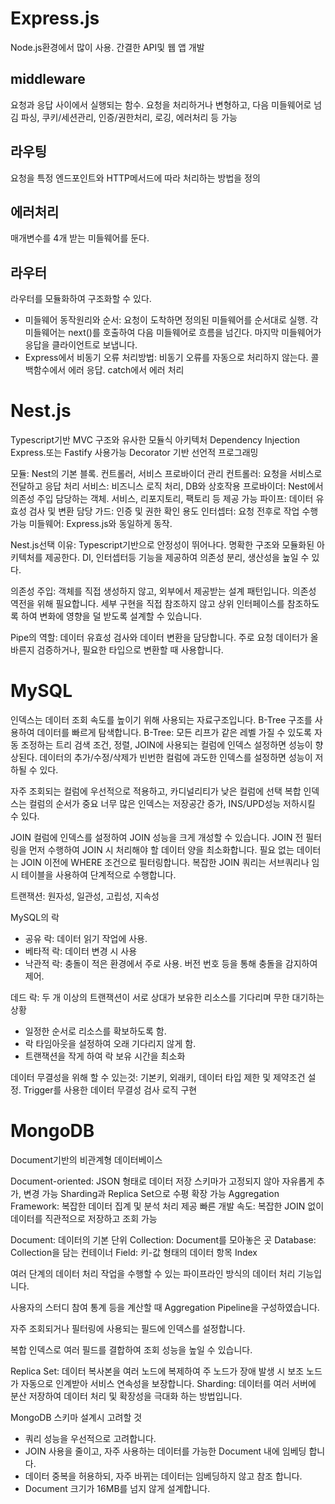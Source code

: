 # Express.js
Node.js환경에서 많이 사용.
간결한 API및 웹 앱 개발

## middleware
요청과 응답 사이에서 실행되는 함수.
요청을 처리하거나 변형하고, 다음 미들웨어로 넘김
파싱, 쿠키/세션관리, 인증/권한처리, 로깅, 에러처리 등 가능

## 라우팅
요청을 특정 엔드포인트와 HTTP메서드에 따라 처리하는 방법을 정의

## 에러처리
매개변수를 4개 받는 미들웨어를 둔다.

## 라우터
라우터를 모듈화하여 구조화할 수 있다.

- 미들웨어 동작원리와 순서: 요청이 도착하면 정의된 미들웨어를 순서대로 실행.
각 미들웨어는 next()를 호출하여 다음 미들웨어로 흐름을 넘긴다.
마지막 미들웨어가 응답을 클라이언트로 보냅니다.
- Express에서 비동기 오류 처리방법: 비동기 오류를 자동으로 처리하지 않는다. 콜백함수에서 에러 응답. catch에서 에러 처리


# Nest.js
Typescript기반
MVC 구조와 유사한 모듈식 아키텍처
Dependency Injection
Express.또는 Fastify 사용가능
Decorator 기반 선언적 프로그래밍

모듈: Nest의 기본 블록. 컨트롤러, 서비스 프로바이더 관리
컨트롤러: 요청을 서비스로 전달하고 응답 처리
서비스: 비즈니스 로직 처리, DB와 상호작용
프로바이더: Nest에서 의존성 주입 담당하는 객체. 서비스, 리포지토리, 팩토리 등 제공 가능
파이프: 데이터 유효성 검사 및 변환 담당
가드: 인증 및 권한 확인 용도
인터셉터: 요청 전후로 작업 수행 가능
미들웨어: Express.js와 동일하게 동작.

Nest.js선택 이유: Typescript기반으로 안정성이 뛰어나다. 명확한 구조와 모듈화된 아키텍처를 제공한다. DI, 인터셉터등 기능을 제공하여 의존성 분리, 생산성을 높일 수 있다.

의존성 주입: 객체를 직접 생성하지 않고, 외부에서 제공받는 설계 패턴입니다. 의존성 역전을 위해 필요합니다. 세부 구현을 직접 참조하지 않고 상위 인터페이스를 참조하도록 하여 변화에 영향을 덜 받도록 설계할 수 있습니다.

Pipe의 역할: 데이터 유효성 검사와 데이터 변환을 담당합니다. 주로 요청 데이터가 올바른지 검증하거나, 필요한 타입으로 변환할 때 사용합니다.

# MySQL
인덱스는 데이터 조회 속도를 높이기 위해 사용되는 자료구조입니다.
B-Tree 구조를 사용하여 데이터를 빠르게 탐색합니다.
B-Tree: 모든 리프가 같은 레벨 가질 수 있도록 자동 조정하는 트리
검색 조건, 정렬, JOIN에 사용되는 컬럼에 인덱스 설정하면 성능이 향상된다.
데이터의 추가/수정/삭제가 빈번한 컬럼에 과도한 인덱스를 설정하면 성능이 저하될 수 있다.

자주 조회되는 컬럼에 우선적으로 적용하고, 카디널리티가 낮은 컬럼에 선택
복합 인덱스는 컬럼의 순서가 중요
너무 많은 인덱스는 저장공간 증가, INS/UPD성능 저하시킬 수 있다.

JOIN 컬럼에 인덱스를 설정하여 JOIN 성능을 크게 개성할 수 있습니다.
JOIN 전 필터링을 먼저 수행하여 JOIN 시 처리해야 할 데이터 양을 최소화합니다.
필요 없는 데이터는 JOIN 이전에 WHERE 조건으로 필터링합니다.
복잡한 JOIN 쿼리는 서브쿼리나 임시 테이블을 사용하여 단계적으로 수행합니다.

트랜잭션: 원자성, 일관성, 고립성, 지속성

MySQL의 락
- 공유 락: 데이터 읽기 작업에 사용.
- 베타적 락: 데이터 변경 시 사용
- 낙관적 락: 충돌이 적은 환경에서 주로 사용. 버전 번호 등을 통해 충돌을 감지하여 제어.

데드 락: 두 개 이상의 트랜잭션이 서로 상대가 보유한 리소스를 기다리며 무한 대기하는 상황
- 일정한 순서로 리소스를 확보하도록 함.
- 락 타임아웃을 설정하여 오래 기다리지 않게 함.
- 트랜잭션을 작게 하여 락 보유 시간을 최소화

데이터 무결성을 위해 할 수 있는것: 기본키, 외래키, 데이터 타입 제한 및 제약조건 설정. Trigger를 사용한 데이터 무결성 검사 로직 구현

# MongoDB
Document기반의 비관계형 데이터베이스

Document-oriented: JSON 형태로 데이터 저장
스키마가 고정되지 않아 자유롭게 추가, 변경 가능
Sharding과 Replica Set으로 수평 확장 가능
Aggregation Framework: 복잡한 데이터 집계 및 분석 처리 제공
빠른 개발 속도: 복잡한 JOIN 없이 데이터를 직관적으로 저장하고 조회 가능

Document: 데이터의 기본 단위
Collection: Document를 모아놓은 곳
Database: Collection을 담는 컨테이너
Field: 키-값 형태의 데이터 항목
Index

여러 단계의 데이터 처리 작업을 수행할 수 있는 파이프라인 방식의 데이터 처리 기능입니다.

사용자의 스터디 참여 통계 등을 계산할 때 Aggregation Pipeline을 구성하였습니다.

자주 조회되거나 필터링에 사용되는 필드에 인덱스를 설정합니다.

복합 인덱스로 여러 필드를 결합하여 조회 성능을 높일 수 있습니다.

Replica Set: 데이터 복사본을 여러 노드에 복제하여 주 노드가 장애 발생 시 보조 노드가 자동으로 인계받아 서비스 연속성을 보장합니다.
Sharding: 데이터를 여러 서버에 분산 저장하여 데이터 처리 및 확장성을 극대화 하는 방법입니다.

MongoDB 스키마 설계시 고려할 것
- 쿼리 성능을 우선적으로 고려합니다.
- JOIN 사용을 줄이고, 자주 사용하는 데이터를 가능한 Document 내에 임베딩 합니다.
- 데이터 중복을 허용하되, 자주 바뀌는 데이터는 임베딩하지 않고 참조 합니다.
- Document 크기가 16MB를 넘지 않게 설계합니다.
